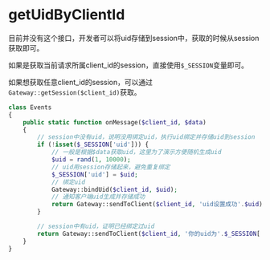 # getUidByClientId

目前并没有这个接口，开发者可以将uid存储到session中，获取的时候从session获取即可。

如果是获取当前请求所属client_id的session，直接使用```$_SESSION```变量即可。

如果想获取任意client_id的session，可以通过```Gateway::getSession($client_id)```获取。

```php
class Events
{
    public static function onMessage($client_id, $data)
    {
        // session中没有uid，说明没用绑定uid，执行uid绑定并存储uid到session
        if (!isset($_SESSION['uid'])) {
            // 一般是根据$data获取uid，这里为了演示方便随机生成uid
            $uid = rand(1, 10000);
            // uid用session存储起来，避免重复绑定
            $_SESSION['uid'] = $uid;
            // 绑定uid
            Gateway::bindUid($client_id, $uid);
            // 通知客户端uid生成并存储成功
            return Gateway::sendToClient($client_id, 'uid设置成功'.$uid);
        }

        // session中有uid，证明已经绑定过uid
        return Gateway::sendToClient($client_id, '你的uid为'.$_SESSION['uid']);
    }
}
```
